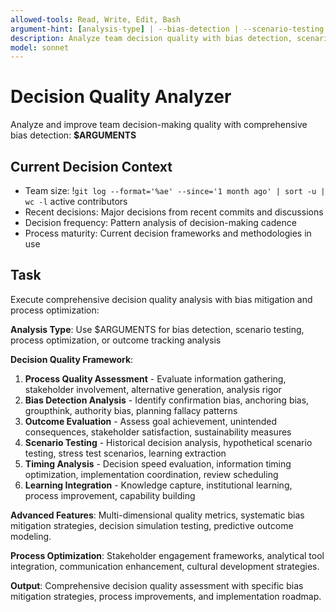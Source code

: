 ```yaml
---
allowed-tools: Read, Write, Edit, Bash
argument-hint: [analysis-type] | --bias-detection | --scenario-testing | --process-optimization | --outcome-tracking
description: Analyze team decision quality with bias detection, scenario testing, and process improvement recommendations
model: sonnet
---
```


# Decision Quality Analyzer

Analyze and improve team decision-making quality with comprehensive bias detection: **$ARGUMENTS**

## Current Decision Context

- Team size: !`git log --format='%ae' --since='1 month ago' | sort -u | wc -l` active contributors
- Recent decisions: Major decisions from recent commits and discussions
- Decision frequency: Pattern analysis of decision-making cadence
- Process maturity: Current decision frameworks and methodologies in use

## Task

Execute comprehensive decision quality analysis with bias mitigation and process optimization:

**Analysis Type**: Use $ARGUMENTS for bias detection, scenario testing, process optimization, or outcome tracking analysis

**Decision Quality Framework**:
1. **Process Quality Assessment** - Evaluate information gathering, stakeholder involvement, alternative generation, analysis rigor
2. **Bias Detection Analysis** - Identify confirmation bias, anchoring bias, groupthink, authority bias, planning fallacy patterns
3. **Outcome Evaluation** - Assess goal achievement, unintended consequences, stakeholder satisfaction, sustainability measures
4. **Scenario Testing** - Historical decision analysis, hypothetical scenario testing, stress test scenarios, learning extraction
5. **Timing Analysis** - Decision speed evaluation, information timing optimization, implementation coordination, review scheduling
6. **Learning Integration** - Knowledge capture, institutional learning, process improvement, capability building

**Advanced Features**: Multi-dimensional quality metrics, systematic bias mitigation strategies, decision simulation testing, predictive outcome modeling.

**Process Optimization**: Stakeholder engagement frameworks, analytical tool integration, communication enhancement, cultural development strategies.

**Output**: Comprehensive decision quality assessment with specific bias mitigation strategies, process improvements, and implementation roadmap.